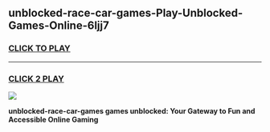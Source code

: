 
## unblocked-race-car-games-Play-Unblocked-Games-Online-6ljj7
<h3>
<a href="https://premium76.site?title=unblocked-race-car-games&ref=25A">CLICK TO PLAY</a></h3>
<hr>

<h3>
<a href="https://premium76.site?title=unblocked-race-car-games&ref=25A">CLICK 2 PLAY</a>
  
</h3>

<a href="https://premium76.site?title=unblocked-race-car-games&ref=25A"><img src="https://clearcache.store/games.png"></a>


**unblocked-race-car-games games unblocked: Your Gateway to Fun and Accessible Online Gaming**
